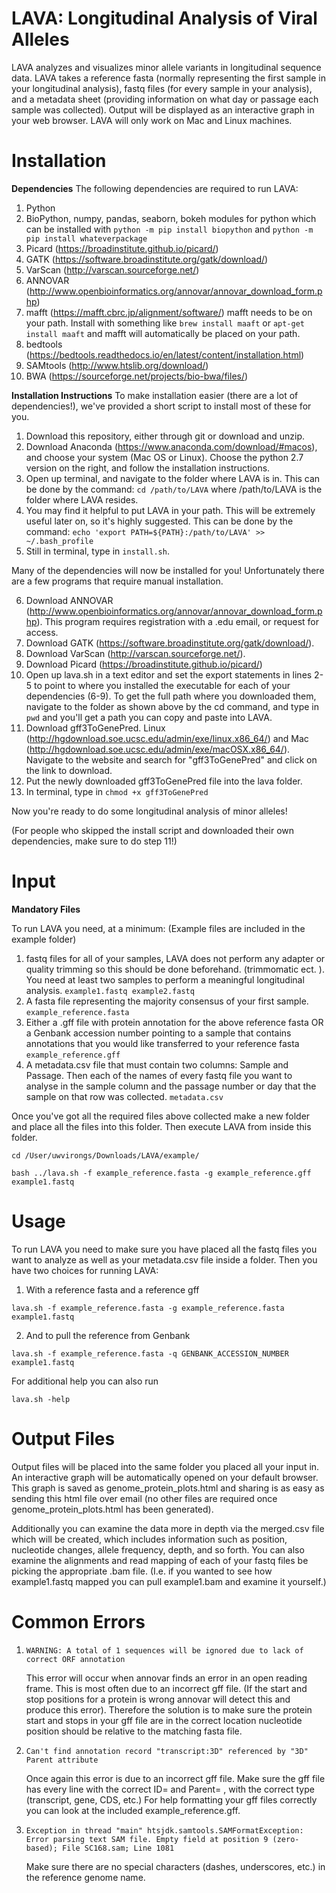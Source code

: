 # LAVA: Longitudinal Analysis of Viral Alleles
LAVA analyzes and visualizes minor allele variants in longitudinal sequence data. LAVA takes a reference fasta (normally representing the first sample in your longitudinal analysis), fastq files (for every sample in your analysis), and a metadata sheet (providing information on what day or passage each sample was collected). Output will be displayed as an interactive graph in your web browser. LAVA will only work on Mac and Linux machines. 

# Installation
**Dependencies**
The following dependencies are required to run LAVA: 
1. Python
2. BioPython, numpy, pandas, seaborn, bokeh modules for python which can be installed with `python -m pip install biopython` and `python -m pip install whateverpackage` 
3. Picard (https://broadinstitute.github.io/picard/)
4. GATK (https://software.broadinstitute.org/gatk/download/)
5. VarScan (http://varscan.sourceforge.net/)
6. ANNOVAR (http://www.openbioinformatics.org/annovar/annovar_download_form.php)
7. mafft (https://mafft.cbrc.jp/alignment/software/) mafft needs to be on your path. Install with something like `brew install maaft` or `apt-get install maaft` and mafft will automatically be placed on your path. 
8. bedtools (https://bedtools.readthedocs.io/en/latest/content/installation.html)
9. SAMtools (http://www.htslib.org/download/)
10. BWA (https://sourceforge.net/projects/bio-bwa/files/)

**Installation Instructions**
To make installation easier (there are a lot of dependencies!), we've provided a short script to install most of these for you. 

1. Download this repository, either through git or download and unzip. 
2. Download Anaconda (https://www.anaconda.com/download/#macos), and choose your system (Mac OS or Linux). Choose the python 2.7 version on the right, and follow the installation instructions.
3. Open up terminal, and navigate to the folder where LAVA is in. This can be done by the command: `cd /path/to/LAVA` where /path/to/LAVA is the folder where LAVA resides. 
4. You may find it helpful to put LAVA in your path. This will be extremely useful later on, so it's highly suggested. This can be done by the command: `echo 'export PATH=${PATH}:/path/to/LAVA' >> ~/.bash_profile`
5. Still in terminal, type in `install.sh`.

Many of the dependencies will now be installed for you! Unfortunately there are a few programs that require manual installation. 

6. Download ANNOVAR (http://www.openbioinformatics.org/annovar/annovar_download_form.php). This program requires registration with a .edu email, or request for access.
7. Download GATK (https://software.broadinstitute.org/gatk/download/). 
8. Download VarScan (http://varscan.sourceforge.net/).
9. Download Picard (https://broadinstitute.github.io/picard/)
10. Open up lava.sh in a text editor and set the export statements in lines 2-5 to point to where you installed the executable for each of your dependencies (6-9). To get the full path where you downloaded them, navigate to the folder as shown above by the cd command, and type in `pwd` and you'll get a path you can copy and paste into LAVA.
11. Download gff3ToGenePred. Linux (http://hgdownload.soe.ucsc.edu/admin/exe/linux.x86_64/) and Mac (http://hgdownload.soe.ucsc.edu/admin/exe/macOSX.x86_64/). Navigate to the website and search for "gff3ToGenePred" and click on the link to download.
12. Put the newly downloaded gff3ToGenePred file into the lava folder.
13. In terminal, type in `chmod +x gff3ToGenePred`

Now you're ready to do some longitudinal analysis of minor alleles! 

(For people who skipped the install script and downloaded their own dependencies, make sure to do step 11!)

# Input

**Mandatory Files**

To run LAVA you need, at a minimum: (Example files are included in the example folder)
1. fastq files for all of your samples, LAVA does not perform any adapter or quality trimming so this should be done beforehand. (trimmomatic ect. ). You need at least two samples to perform a meaningful longitudinal analysis. `example1.fastq example2.fastq`
2. A fasta file representing the majority consensus of your first sample. `example_reference.fasta`
3. Either a .gff file with protein annotation for the above reference fasta OR a Genbank accession number pointing to a sample that contains annotations that you would like transferred to your reference fasta `example_reference.gff`
4. A metadata.csv file that must contain two columns: Sample and Passage. Then each of the names of every fastq file you want to analyse in the sample column and the passage number or day that the sample on that row was collected. `metadata.csv`


Once you've got all the required files above collected make a new folder and place all the files into this folder. Then execute LAVA from inside this folder. 

`cd /User/uwvirongs/Downloads/LAVA/example/` 

`bash ../lava.sh -f example_reference.fasta -g example_reference.gff example1.fastq`

# Usage

To run LAVA you need to make sure you have placed all the fastq files you want to analyze as well as your metadata.csv file inside a folder. Then you have two choices for running LAVA:

1. With a reference fasta and a reference gff

`lava.sh -f example_reference.fasta -g example_reference.fasta example1.fastq`

2. And to pull the reference from Genbank

`lava.sh -f example_reference.fasta -q GENBANK_ACCESSION_NUMBER example1.fastq`

For additional help you can also run 

`lava.sh -help`

# Output Files

Output files will be placed into the same folder you placed all your input in. An interactive graph will be automatically opened on your default browser. This graph is saved as genome_protein_plots.html and sharing is as easy as sending this html file over email (no other files are required once genome_protein_plots.html has been generated).

Additionally you can examine the data more in depth via the merged.csv file which will be created, which includes information such as position, nucleotide changes, allele frequency, depth, and so forth. You can also examine the alignments and read mapping of each of your fastq files be picking the appropriate .bam file. (I.e. if you wanted to see how example1.fastq mapped you can pull example1.bam and examine it yourself.)

# Common Errors
1. `WARNING: A total of 1 sequences will be ignored due to lack of correct ORF annotation`

	This error will occur when annovar finds an error in an open reading frame. This is most often due to an incorrect gff file. (If the start and stop positions for a protein is wrong annovar will detect this and produce this error). Therefore the solution is to make sure the protein start and stops in your gff file are in the correct location nucleotide position should be relative to the matching fasta file. 
	
2. `Can't find annotation record "transcript:3D" referenced by "3D" Parent attribute`

	Once again this error is due to an incorrect gff file. Make sure the gff file has every line with the correct ID= and Parent= , with the correct type (transcript, gene, CDS, etc.) For help formatting your gff files correctly you can look at the included example_reference.gff.
	
3. `Exception in thread "main" htsjdk.samtools.SAMFormatException: Error parsing text SAM file. Empty field at position 9 (zero-based); File SC168.sam; Line 1081`

	Make sure there are no special characters (dashes, underscores, etc.) in the reference genome name.
